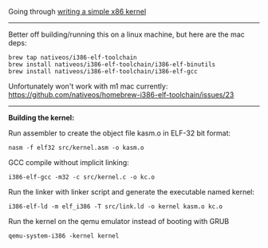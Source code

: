 Going through [writing a simple x86 kernel](https://arjunsreedharan.org/post/82710718100/kernels-101-lets-write-a-kernel)

---

Better off building/running this on a linux machine, but here are the mac deps:

```
brew tap nativeos/i386-elf-toolchain
brew install nativeos/i386-elf-toolchain/i386-elf-binutils
brew install nativeos/i386-elf-toolchain/i386-elf-gcc
```

Unfortunately won't work with m1 mac currently:
https://github.com/nativeos/homebrew-i386-elf-toolchain/issues/23

---

**Building the kernel:**

Run assembler to create the object file kasm.o in ELF-32 bit format:
```
nasm -f elf32 src/kernel.asm -o kasm.o
```

GCC compile without implicit linking:
```
i386-elf-gcc -m32 -c src/kernel.c -o kc.o
```

Run the linker with linker script and generate the executable named kernel:
```
i386-elf-ld -m elf_i386 -T src/link.ld -o kernel kasm.o kc.o
```

Run the kernel on the qemu emulator instead of booting with GRUB
```
qemu-system-i386 -kernel kernel
```
